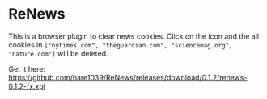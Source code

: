 # ReNews

This is a browser plugin to clear news cookies. Click on the icon and the all cookies in `["nytimes.com", "theguardian.com", "sciencemag.org", "nature.com"]` will be deleted.

Get it here: https://github.com/hare1039/ReNews/releases/download/0.1.2/renews-0.1.2-fx.xpi
